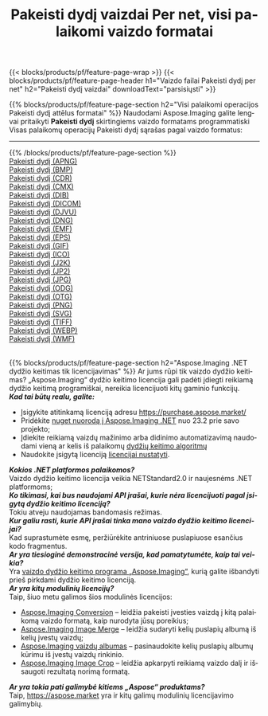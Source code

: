 ﻿---
title: Pakeisti dydį vaizdai Per net, visi palaikomi vaizdo formatai 
weight: 3920
url: /lt/net/resize 
lang: lt
langdirlevel: 2
locales: zh-hans,ja,it,ru,de,es,fr,nl,id,lt,pl,pt,vi,tr,ko,zh-hant,ar,hi,th,sv,cs,uk,he
description: Naudodami Aspose.Imaging galite lengvai sukurti Pakeisti dydį vaizdus per net
---

{{< blocks/products/pf/feature-page-wrap >}}
{{< blocks/products/pf/feature-page-header h1="Vaizdo failai Pakeisti dydį per net" h2="Pakeisti dydį vaizdai" downloadText="parsisiųsti" >}}


{{% blocks/products/pf/feature-page-section  h2="Visi palaikomi operacijos Pakeisti dydį attēlus formatai" %}}
Naudodami Aspose.Imaging galite lengvai pritaikyti **Pakeisti dydį** skirtingiems vaizdo formatams programmatiski
<br/>
Visas palaikomų operacijų Pakeisti dydį sąrašas pagal vaizdo formatus:
<hr/>
{{% /blocks/products/pf/feature-page-section %}}
<div class="container-fluid productfamilypage bg-gray">
    <div class="convertypes bg-gray agp-content section">
        <div class="container">
		<div class="row other-converters">
		    <div class='col-md-2 other-converter remove-lp remove-rp'><a href="/imaging/lt/net/resize/apng" >Pakeisti dydį (APNG)</a></div><div class='col-md-2 other-converter remove-lp remove-rp'><a href="/imaging/lt/net/resize/bmp" >Pakeisti dydį (BMP)</a></div><div class='col-md-2 other-converter remove-lp remove-rp'><a href="/imaging/lt/net/resize/cdr" >Pakeisti dydį (CDR)</a></div><div class='col-md-2 other-converter remove-lp remove-rp'><a href="/imaging/lt/net/resize/cmx" >Pakeisti dydį (CMX)</a></div><div class='col-md-2 other-converter remove-lp remove-rp'><a href="/imaging/lt/net/resize/dib" >Pakeisti dydį (DIB)</a></div><div class='col-md-2 other-converter remove-lp remove-rp'><a href="/imaging/lt/net/resize/dicom" >Pakeisti dydį (DICOM)</a></div><div class='col-md-2 other-converter remove-lp remove-rp'><a href="/imaging/lt/net/resize/djvu" >Pakeisti dydį (DJVU)</a></div><div class='col-md-2 other-converter remove-lp remove-rp'><a href="/imaging/lt/net/resize/dng" >Pakeisti dydį (DNG)</a></div><div class='col-md-2 other-converter remove-lp remove-rp'><a href="/imaging/lt/net/resize/emf" >Pakeisti dydį (EMF)</a></div><div class='col-md-2 other-converter remove-lp remove-rp'><a href="/imaging/lt/net/resize/eps" >Pakeisti dydį (EPS)</a></div><div class='col-md-2 other-converter remove-lp remove-rp'><a href="/imaging/lt/net/resize/gif" >Pakeisti dydį (GIF)</a></div><div class='col-md-2 other-converter remove-lp remove-rp'><a href="/imaging/lt/net/resize/ico" >Pakeisti dydį (ICO)</a></div><div class='col-md-2 other-converter remove-lp remove-rp'><a href="/imaging/lt/net/resize/j2k" >Pakeisti dydį (J2K)</a></div><div class='col-md-2 other-converter remove-lp remove-rp'><a href="/imaging/lt/net/resize/jp2" >Pakeisti dydį (JP2)</a></div><div class='col-md-2 other-converter remove-lp remove-rp'><a href="/imaging/lt/net/resize/jpg" >Pakeisti dydį (JPG)</a></div><div class='col-md-2 other-converter remove-lp remove-rp'><a href="/imaging/lt/net/resize/odg" >Pakeisti dydį (ODG)</a></div><div class='col-md-2 other-converter remove-lp remove-rp'><a href="/imaging/lt/net/resize/otg" >Pakeisti dydį (OTG)</a></div><div class='col-md-2 other-converter remove-lp remove-rp'><a href="/imaging/lt/net/resize/png" >Pakeisti dydį (PNG)</a></div><div class='col-md-2 other-converter remove-lp remove-rp'><a href="/imaging/lt/net/resize/svg" >Pakeisti dydį (SVG)</a></div><div class='col-md-2 other-converter remove-lp remove-rp'><a href="/imaging/lt/net/resize/tiff" >Pakeisti dydį (TIFF)</a></div><div class='col-md-2 other-converter remove-lp remove-rp'><a href="/imaging/lt/net/resize/webp" >Pakeisti dydį (WEBP)</a></div><div class='col-md-2 other-converter remove-lp remove-rp'><a href="/imaging/lt/net/resize/wmf" >Pakeisti dydį (WMF)</a></div>
                </div>
        </div>
    </div>
</div>
<br/>

{{% blocks/products/pf/feature-page-section  h2="Aspose.Imaging .NET dydžio keitimas tik licencijavimas" %}}
Ar jums rūpi tik vaizdo dydžio keitimas? „Aspose.Imaging“ dydžio keitimo licencija gali padėti įdiegti reikiamą dydžio keitimą programiškai, nereikia licencijuoti kitų gaminio funkcijų. <br/>
<i><b>Kad tai būtų realu, galite:</b></i>
<ul>
<li>
Įsigykite atitinkamą licenciją adresu <a href="https://purchase.aspose.market/">https://purchase.aspose.market/</a>
</li>
<li>
Pridėkite <a href="https://www.nuget.org/packages/Aspose.Imaging">nuget nuorodą į Aspose.Imaging .NET</a> nuo 23.2 prie savo projekto;
</li>
<li>
Įdiekite reikiamą vaizdų mažinimo arba didinimo automatizavimą naudodami vieną ar kelis iš palaikomų <a href="https://reference.aspose.com/imaging/net/aspose.imaging/resizetype/">dydžių keitimo algoritmų</a>
</li>
<li>
Naudokite įsigytą licenciją <a href="https://docs.aspose.com/imaging/net/licensing/">licencijai nustatyti</a>.
</li>
</ul>
<i><b>Kokios .NET platformos palaikomos?</b></i> <br/>
Vaizdo dydžio keitimo licencija veikia NETStandard2.0 ir naujesnėms .NET platformoms;<br/>
<i><b>Ko tikimasi, kai bus naudojami API įrašai, kurie nėra licencijuoti pagal įsigytą dydžio keitimo licenciją?</b></i><br/>
Tokiu atveju naudojamas bandomasis režimas.<br/>
<i><b>Kur galiu rasti, kurie API įrašai tinka mano vaizdo dydžio keitimo licencijai?</b></i><br/>
Kad suprastumėte esmę, peržiūrėkite antriniuose puslapiuose esančius kodo fragmentus.<br/>
<i><b>Ar yra tiesioginė demonstracinė versija, kad pamatytumėte, kaip tai veikia?</b></i><br/>
Yra <a href="https://products.aspose.app/imaging/lt/image-resize/">vaizdo dydžio keitimo programa „Aspose.Imaging“</a>, kurią galite išbandyti prieš pirkdami dydžio keitimo licenciją. <br/>
<i><b>Ar yra kitų modulinių licencijų?</b></i><br/>
Taip, šiuo metu galimos šios modulinės licencijos:<br/>
<ul>
<li>
<a href="https://products.aspose.com/imaging/lt/net/conversion/">Aspose.Imaging Conversion</a> – leidžia pakeisti įvesties vaizdą į kitą palaikomą vaizdo formatą, kaip nurodyta jūsų poreikius;
</li>
<li>
<a href="https://products.aspose.com/imaging/lt/net/merge/">Aspose.Imaging Image Merge</a> – leidžia sudaryti kelių puslapių albumą iš kelių įvestų vaizdų;
</li>
<li>
<a href="https://products.aspose.com/imaging/lt/net/merge/">Aspose.Imaging vaizdų albumas</a> – pasinaudokite kelių puslapių albumų kūrimu iš įvestų vaizdų rinkinio.
</li>
<li>
<a href="https://products.aspose.com/imaging/lt/net/crop/">Aspose.Imaging Image Crop</a> – leidžia apkarpyti reikiamą vaizdo dalį ir išsaugoti rezultatą norimą formatą.
</li>
</ul>
<i><b>Ar yra tokia pati galimybė kitiems „Aspose“ produktams?</b></i><br/>
Taip, <a href="https://aspose.market">https://aspose.market</a> yra ir kitų galimų modulinių licencijavimo galimybių.
